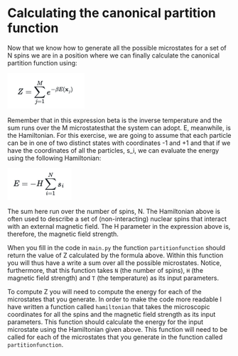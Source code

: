 # Calculating the canonical partition function

Now that we know how to generate all the possible microstates for a set of N spins we are in a position where we can finally calculate the canonical partition function using:

![](eq1.png)

Remember that in this expression beta is the inverse temperature and the sum runs over the M microstatesthat the system can adopt.  E, meanwhile, is the Hamiltonian.  For this exercise, we are going to assume that each particle can be in one of two distinct states with coordinates -1 and +1 and that if we have the coordinates of all the particles, s_i, we can evaluate the energy using the following Hamiltonian: 

![](eq2.png)

The sum here run over the number of spins, N.  The Hamiltonian above is often used to describe a set of (non-interacting) nuclear spins that interact with an external magnetic field.  The H parameter in the expression above is, therefore, the magnetic field strength. 

When you fill in the code in `main.py` the function `partitionfunction` should return the value of Z calculated by the formula above.  Within this function you will thus have a write a sum over all the possible microstates.  Notice, furthermore, that this function takes `N` (the number of spins), `H` (the magnetic field strength) and `T` (the temperature) as its input parameters. 

To compute Z you will need to compute the energy for each of the microstates that you generate.  In order to make the code more readable I have written a function called `hamiltonian` that takes the microscopic coordinates for all the spins and the magnetic field strength as its input parameters.  This function should calculate the energy for the input microstate using the Hamiltonian given above.   This function will need to be called for each of the microstates that you generate in the function called `partitionfunction`.
